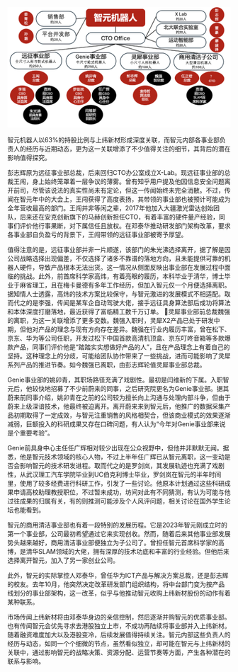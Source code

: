 <img src="image.png" alt="alt" title="title">

智元机器人以63%的持股比例与上纬新材形成深度关联，而智元内部各事业部负责人的经历与近期动态，更为这一关联增添了不少值得关注的细节，其背后的潜在影响值得探究。​

彭志辉原为远征事业部总裁，后来回归CTO办公室成立X-Lab。现远征事业部的总裁王闯，身上始终笼罩着一层争议的薄雾。曾有知乎用户提及他因信息安全问题离开前司，尽管该说法的真实性尚未有定论，但这一传闻始终未完全消散。不过，传闻在智元年中的大会上，王闯获得了高度表扬，其带领的事业部也被预计可能成为全年营收最高的部门。王闯并非等闲之辈，2017年他加入大疆激光雷达创始团队，后来还在安克创新旗下的马赫创新担任CTO，有着丰富的硬件量产经验，同事们评价他行事果断，对下属信任且放权。在邓泰华推动研发部门架构改革，要求各事业部自负盈亏的背景下，王闯带领的远征事业部被寄予厚望。

值得注意的是，远征事业部并非一片顺遂，该部门的朱光沸选择离开，据了解是因公司战略选择出现偏差，不仅选择了诸多不靠谱的落地方向，且未能提供可靠的机器人硬件，导致产品根本无法出货。这一情况从侧面反映出事业部在发展过程中面临的挑战。此外，前首席科学家高炜，有着亮眼的履历，本科毕业于清华，博士毕业于麻省理工，且在梅卡曼德有多年工作经历，但加入智元仅一个月便选择离职。据知情人士透露，高炜的技术方案比较保守，与智元激进的发展模式不相适配。取而代之的是李强，传闻是某车企自动驾驶大佬，接手远征具身算法部后成功将算法和本体深度打磨落地，最近获得了富临精工数千万订单。
灵犀事业部前总裁魏强的离职，为这一关联增添了更多变数。魏强入职时，灵犀X2产品已处于研发中期，但他对产品的理念与现有方向存在差异。魏强在行业内履历丰富，曾在松下、京东、华为等公司任职，开发过松下中国首款高清机顶盒、京东叮咚音箱等多款爆款产品，同事们评价他是“踏踏实实想做好产品的人”，且在产品理念上有着自己的坚持。这种理念上的分歧，可能给团队协作带来了一些挑战，进而可能影响了灵犀系列产品的推进节奏。如今魏强已离职，由彭志辉轮值灵犀事业部总裁。

Genie事业部的姚卯青，其职场路径充满了戏剧性。最初是闫维新的下属。入职智元后，他较快地招募了不少前蔚来的同事，之后研究院更名为Genie事业部。据其蔚来前同事介绍，姚卯青在之前的公司较为擅长向上沟通与处理内部斗争，但由于蔚来上级深谙技术，他最终被迫离开。离开蔚来来到智元后，他推广的数据采集产品初期取得了一定成效，与智元注重销售的风格相契合，但该商业模式的效果逐渐减弱，巨额投入的科研成果又存在口碑问题，有人认为“今年对Genie事业部来说是个重要考验”。

Genie前具身中心主任任广辉相对较少出现在公众视野中，但他并非默默无闻。据悉，他是智元技术领域的核心人物，不过上半年任广辉已从智元离职，这一变动是否会影响智元的技术研发进程。​取而代之的是罗剑岚，其发展轨迹也充满了戏剧性，从武汉理工汽车学院毕业到UC伯克利博士毕业，罗剑岚在智元的半年时间里，使用了较多经费进行科研工作，引发了一些讨论。他原本计划通过这些科研成果申请高校助理教授职位，不过暂未成功，坊间对此有不同猜测，有认为可能与他过往成果的归属有关，有的则推测可能涉及个人风评问题，相关讨论在国外学生论坛也能看到。

智元的商用清洁事业部也有着一段特别的发展历程。它是2023年智元刚成立时的第一个事业部，公司最初希望通过它来实现创收。然而，随着后来其他事业部发展势头越来越好，商用清洁事业部便独立为子公司了。曾担任智元首席科学家的高博，是清华SLAM领域的大佬，拥有深厚的技术功底和丰富的行业经验。但他后来选择离开智元，加入了另一家创业公司。

此外，智元的实际掌控人邓泰华，曾任华为ICT产品与解决方案总裁，还是彭志辉的校友。去年10月，他突然决定改革研发部门组织结构，将中台部门变为按产品线划分的事业部架构，这一改革，似乎与他推动智元收购上纬新材股份的动作有着某种联系。

市场传闻上纬新材将由邓泰华身边的亲信控制，然后逐渐并购智元的优质事业部。也有传闻智元会优先寻求去港股独立上市，不成功再陆续将事业部并入上纬新材。随着融资难度加大以及港股变冷，后续发展值得持续关注。智元内部这些负责人的经历与动态，如同一个个细微的节点，虽然看似独立，却可能在智元与上纬新材的关联中，通过影响智元的战略决策、资源分配、运营节奏等方面，产生各种潜在的联系与影响。

